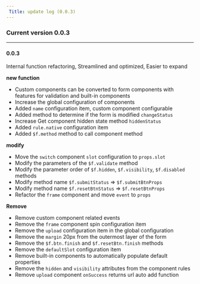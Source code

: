 ```yaml
---
 Title: update log (0.0.3)
---
```


### Current version 0.0.3

--------


#### 0.0.3

Internal function refactoring,
Streamlined and optimized,
Easier to expand


**new function**
- Custom components can be converted to form components with features for validation and built-in components
- Increase the global configuration of components
- Added `name` configuration item, custom component configurable
- Added method to determine if the form is modified `changeStatus`
- Increase Get component hidden state method `hiddenStatus`
- Added `rule.native` configuration item
- Added `$f.method` method to call component method

**modify**
- Move the `switch` component `slot` configuration to `props.slot`
- Modify the parameters of the `$f.validate` method
- Modify the parameter order of `$f.hidden`, `$f.visibility`, `$f.disabled` methods
- Modify method name `$f.submitStatus` => `$f.submitBtnProps`
- Modify method name `$f.resetBtnStatus` => `$f.resetBtnProps`
- Refactor the `frame` component and move `event` to `props`

**Remove**

- Remove custom component related events
- Remove the `frame` component spin configuration item
- Remove the `upload` configuration item in the global configuration
- Remove the `margin` 20px from the outermost layer of the form
- Remove the `$f.btn.finish` and `$f.resetBtn.finish` methods
- Remove the `defaultSlot` configuration item
- Remove built-in components to automatically populate default properties
- Remove the `hidden` and `visibility` attributes from the component rules
- Remove `upload` component `onSuccess` returns url auto add function